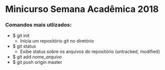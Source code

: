 # Minicurso Semana Acadêmica 2018



### Comandos mais utlizados:
- $ git init
    - Inicia um repositório git no diretório
- $ git status
    - Exibe status sobre os arquivos do repositório (untracked, modified)
- $ git add *nome_arquivo*
- $ git push origin master